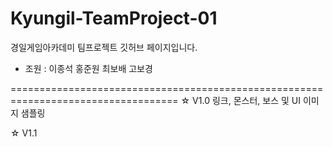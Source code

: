 # Kyungil-TeamProject-01

경일게임아카데미 팀프로젝트 깃허브 페이지입니다.

* 조원 : 이종석 홍준원 최보배 고보경

===================================================================================
☆ V1.0
링크, 몬스터, 보스 및 UI 이미지 샘플링

☆ V1.1
